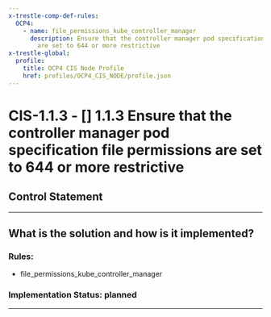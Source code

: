```yaml
---
x-trestle-comp-def-rules:
  OCP4:
    - name: file_permissions_kube_controller_manager
      description: Ensure that the controller manager pod specification file permissions
        are set to 644 or more restrictive
x-trestle-global:
  profile:
    title: OCP4 CIS Node Profile
    href: profiles/OCP4_CIS_NODE/profile.json
---
```


# CIS-1.1.3 - \[\] 1.1.3 Ensure that the controller manager pod specification file permissions are set to 644 or more restrictive

## Control Statement

______________________________________________________________________

## What is the solution and how is it implemented?

<!-- For implementation status enter one of: implemented, partial, planned, alternative, not-applicable -->

<!-- Note that the list of rules under ### Rules: is read-only and changes will not be captured after assembly to JSON -->

<!-- Add control implementation description here for control: CIS-1.1.3 -->

### Rules:

  - file_permissions_kube_controller_manager

### Implementation Status: planned

______________________________________________________________________

